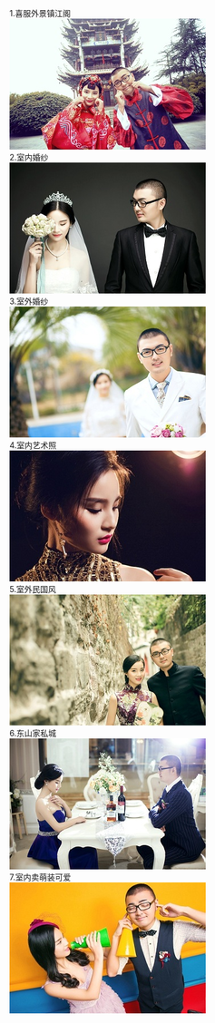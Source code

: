 1.喜服外景镇江阁  
![a](https://github.com/yuzidong/photolist/blob/master/images/a.jpg?raw=true)  
2.室内婚纱  
![b](images/b.jpg)   
3.室外婚纱   
![d](images/d.jpg)  
4.室内艺术照     
![e](images/e.jpg)   
5.室外民国风    
![f](images/f.jpg)   
6.东山家私城   
![g](images/g.jpg)     
7.室内卖萌装可爱  
![h](images/h.jpg)  
